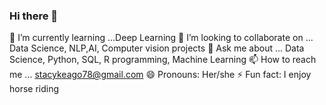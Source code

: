 ### Hi there 👋
🌱 I’m currently learning ...Deep Learning
👯 I’m looking to collaborate on ... Data Science, NLP,AI, Computer vision projects
💬 Ask me about ... Data Science, Python, SQL, R programming, Machine Learning
📫 How to reach me ... stacykeago78@gmail.com
😄 Pronouns: Her/she
⚡ Fun fact: I enjoy horse riding

